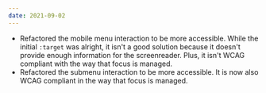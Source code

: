 ```yaml
---
date: 2021-09-02
---
```


+ Refactored the mobile menu interaction to be more accessible. While the initial `:target` was alright, it isn't a good solution because it doesn't provide enough information for the screenreader. Plus, it isn't WCAG compliant with the way that focus is managed.
+ Refactored the submenu interaction to be more accessible. It is now also WCAG compliant in the way that focus is managed.